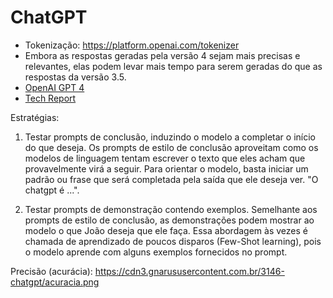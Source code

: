 # ChatGPT
- Tokenização: https://platform.openai.com/tokenizer
- Embora as respostas geradas pela versão 4 sejam mais precisas e relevantes, elas podem levar mais tempo para serem geradas do que as respostas da versão 3.5.
- [OpenAI GPT 4](https://openai.com/index/gpt-4-research/)
- [Tech Report](https://arxiv.org/abs/2303.08774)

Estratégias:

1. Testar prompts de conclusão, induzindo o modelo a completar o início do que deseja.
Os prompts de estilo de conclusão aproveitam como os modelos de linguagem tentam escrever o texto que eles acham que provavelmente virá a seguir. Para orientar o modelo, basta iniciar um padrão ou frase que será completada pela saída que ele deseja ver.
"O chatgpt é ...".

2. Testar prompts de demonstração contendo exemplos.
Semelhante aos prompts de estilo de conclusão, as demonstrações podem mostrar ao modelo o que João deseja que ele faça. Essa abordagem às vezes é chamada de aprendizado de poucos disparos (Few-Shot learning), pois o modelo aprende com alguns exemplos fornecidos no prompt.

Precisão (acurácia): https://cdn3.gnarususercontent.com.br/3146-chatgpt/acuracia.png
